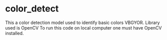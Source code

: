 # color_detect
This a color detection model used to identify basic colors VBGYOR.
Library used is OpenCV
To run this code on local computer one must have OpenCV installed.
